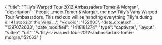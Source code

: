 {
    "title": "Tilly's Warped Tour 2012 Ambassadors Tomer & Morgan",
    "description": "People...meet Tomer & Morgan, the new Tilly's Vans Warped Tour Ambassadors. This rad duo will be handling everything Tilly's during all 41 stops of the Vans ...",
    "videoid": "152003",
    "date_created": "1397072633",
    "date_modified": "1418181274",
    "type": "captivate",
    "layout": "video",
    "url": "\/v\/tilly-s-warped-tour-2012-ambassadors-tomer-morgan\/152003"
}